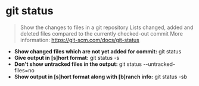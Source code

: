 # git status
> Show the changes to files in a git repository
> Lists changed, added and deleted files compared to the currently checked-out commit
> More information: <https://git-scm.com/docs/git-status>
- **Show changed files which are not yet added for commit:**
git status
- **Give output in [s]hort format:**
git status -s
- **Don't show untracked files in the output:**
git status --untracked-files=no
- **Show output in [s]hort format along with [b]ranch info:**
git status -sb
